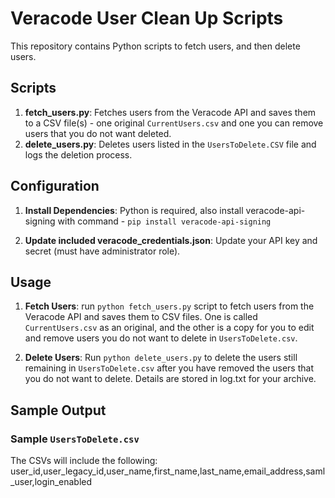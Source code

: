 # Veracode User Clean Up Scripts

This repository contains Python scripts to fetch users, and then delete users.

## Scripts

1. **fetch_users.py**: Fetches users from the Veracode API and saves them to a CSV file(s) - one original `CurrentUsers.csv` and one you can remove users that you do not want deleted.
2. **delete_users.py**: Deletes users listed in the `UsersToDelete.CSV` file and logs the deletion process.

## Configuration

1. **Install Dependencies**:
    Python is required, also install veracode-api-signing with command - `pip install veracode-api-signing`
    

2. **Update included veracode_credentials.json**:
    Update your API key and secret (must have administrator role).

## Usage

1. **Fetch Users**:
run `python fetch_users.py` script to fetch users from the Veracode API and saves them to CSV files.  One is called `CurrentUsers.csv` as an original, and the other is a copy for you to edit and remove users you do not want to delete in `UsersToDelete.csv`.


2. **Delete Users**:
    Run `python delete_users.py` to delete the users still remaining in `UsersToDelete.csv` after you have removed the users that you do not want to delete.
    Details are stored in log.txt for your archive.
## Sample Output

### Sample `UsersToDelete.csv`

The CSVs will include the following:
user_id,user_legacy_id,user_name,first_name,last_name,email_address,saml_user,login_enabled
